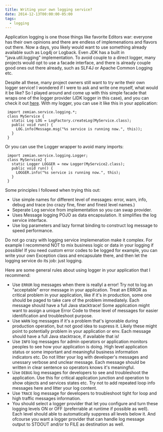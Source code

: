 ```yaml
---
title: Writing your own logging service?
date: 2014-12-13T00:00:00-05:00
tags:
  - logging
---
```

Application logging is one those things like favorite Editors war: everyone has their own opinions and there are endless of implemenations and flavors out there. Now a days, you likely would want to use something already available such as Log4j or Logback. Even JDK has a built in "java.util.logging" implementation. To avoid couple to a direct logger, many projects would opt to use a facade interface, and there is already couple good ones out there already, such as SLF4J or Apache Common Logging etc.

Despite all these, many project owners still want to try write their own logger service! I wondered if I were to ask and write one myself, what would it be like? So I played around and come up with this simple facade that wraps one of the logger provider (JDK logger in this case), and you can check it out [here](https://github.com/saltnlight5/java-ee6-examples/tree/master/common-service/src/main/java/zemian/service/logging). With my logger, you can use it like this in your application:
```
 import zemian.service.logging.*;
 class MyService {
   static Log LOG = LogFactory.createLog(MyService.class);
   public void run() {
     LOG.info(Message.msg("%s service is running now.", this));
   }
 }
```
Or you can use the Logger wrapper to avoid many imports:
```
 import zemian.service.logging.Logger;
 class MyService2 {
   static Logger LOGGER = new Logger(MyService2.class);
   public void run() {
     LOGGER.info("%s service is running now.", this);
   }
 }
```
Some principles I followed when trying this out:

- Use simple names for different level of messages: error, warn, info, debug and trace (no crazy fine, finer and finest level names.)
- Seperate Log service from implementation so you can swap provider.
- Uses Message logging POJO as data encapsulation. It simplifies the log service interface.
- Use log parameters and lazy format binding to construct log message to speed performance. 

Do not go crazy with logging service implemenation make it complex. For example I recommend NOT to mix business logic or data in your logging if possible! If you need custom error codes to be logged for example, you can write your own Exception class and encapsulate there, and then let the logging service do its job: just logging.

Here are some general rules about using logger in your application that I recommend:

-  Use `ERROR` log messages when there is reallyl a error! Try not to log an "acceptable" error message in your application. Treat an ERROR as critical problem in your application, like if it's in production, some one should be paged to take care of the problem immediately. Each message should have a full Java stacktrace! Some application might want to assign a unique Error Code to these level of messages for easier identification and troubleshoot purpose.
- Use `WARN` log messages if it's a problem that's ignorable during production operation, but not good idea to supress it. Likely these might point to potentially problem in your application or env. Each message should have a full Java stacktrace, if available that is!
- Use `INFO` log messages for admin operators or application monitors peoples to see how your application is doing. High level application status or some important and meaningful business information indicators etc. Do not litter your log with developer's messages and unessary verbose and unclear message. Each message should be written in clear sentence so operators knows it's meaningful.
- Use `DEBUG` log messages for developers to see and troubleshoot the application. Use this for critical application junction and operation to show objects and services states etc. Try not to add repeated loop info messages here and litter your log content.
- Use `TRACE` log message for developers to troubleshoot tight for loop and high traffic messages information.
- You should select a logger provider that let you configure and turn these logging levels ON or OFF (preferrable at runtime if possible as well). Each level should able to automatically suppress all levels below it. And ofcourse you want a logger provider that can handle log message output to STDOUT and/or to FILE as destination as well.
